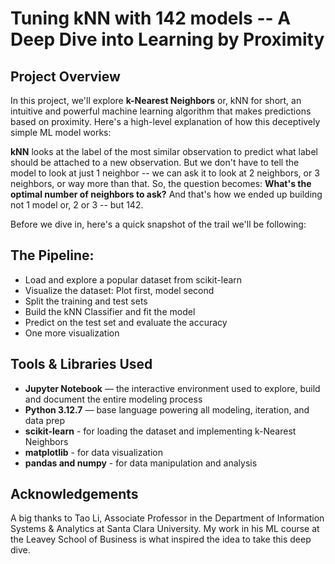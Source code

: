 # Tuning kNN with 142 models -- A Deep Dive into Learning by Proximity

## Project Overview

In this project, we'll explore **k-Nearest Neighbors** or, kNN for short, an intuitive and powerful machine learning algorithm that makes predictions based on proximity. Here's a high-level explanation of how this deceptively simple ML model works:

**kNN** looks at the label of the most similar observation to predict what label should be attached to a new observation. But we don't have to tell the model to look at just 1 neighbor -- we can ask it to look at 2 neighbors, or 3 neighbors, or way more than that. So, the question becomes: **What's the optimal number of neighbors to ask?** And that's how we ended up building not 1 model or, 2 or 3 -- but 142.

Before we dive in, here's a quick snapshot of the trail we'll be following:

## The Pipeline:

- Load and explore a popular dataset from scikit-learn
- Visualize the dataset: Plot first, model second
- Split the training and test sets
- Build the kNN Classifier and fit the model
- Predict on the test set and evaluate the accuracy
- One more visualization

## Tools & Libraries Used

- **Jupyter Notebook** — the interactive environment used to explore, build and document the entire modeling process   
- **Python 3.12.7** — base language powering all modeling, iteration, and data prep   
- **scikit-learn** - for loading the dataset and implementing k-Nearest Neighbors
- **matplotlib** - for data visualization
- **pandas and numpy** - for data manipulation and analysis

## Acknowledgements

A big thanks to Tao Li, Associate Professor in the Department of Information Systems & Analytics at Santa Clara University. My work in his ML course at the Leavey School of Business is what inspired the idea to take this deep dive.
